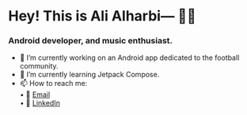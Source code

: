 # Hey! This is Ali Alharbi— 👋🏻
### Android developer, and music enthusiast.
- 🔭 I’m currently working on an Android app dedicated to the football community.
- 🌱 I’m currently learning Jetpack Compose.
- 📫 How to reach me:
 <br />• 📩 <a href = "mailto: alif.harbi@gmail.com">Email</a>
 <br />• 🔵 <a href="https://www.linkedin.com/in/ali-harbi/">LinkedIn</a>

<!--
**pickleali/pickleali** is a ✨ _special_ ✨ repository because its `README.md` (this file) appears on your GitHub profile.

Here are some ideas to get you started:

- 🔭 I’m currently working on ...
- 🌱 I’m currently learning ...
- 👯 I’m looking to collaborate on ...
- 🤔 I’m looking for help with ...
- 💬 Ask me about ...
- 📫 How to reach me: ...
- 😄 Pronouns: ...
- ⚡ Fun fact: ...
-->
